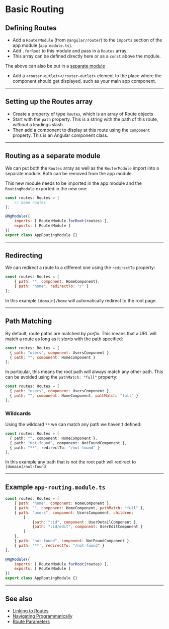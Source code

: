 # Basic Routing

## Defining Routes
- Add a `RouterModule` (from `@angular/router`) to the `imports` section of the app module (`app.module.ts`).
- Add `.forRoot` to this module and pass in a `Routes` array.
- This array can be defined directly here or as a `const` above the module.

The above can also be put in a [separate module](#routing-as-a-separate-module)

- Add a `<router-outlet></router-outlet>` element to the place where the component should get displayed, such as your main app component.

---
## Setting up the Routes array
- Create a property of type `Routes`, which is an array of Route objects
- Start with the `path` property. This is a string with the path of this route, *without* a leadings slash.
- Then add a component to display at this route using the `component` property. This is an Angular component class.

---
## Routing as a separate module
We can put both the `Routes` array as well as the `RouterModule` import into a separate module. Both can be removed from the app module.

This new module needs to be imported in the app module and the `RoutingModule` exported in the new one:
```js
const routes: Routes = [
    // Some routes
];

@NgModule({
    imports: [ RouterModule.forRoot(routes) ],
    exports: [ RouterModule ]
})
export class AppRoutingModule {}
```

---
## Redirecting
We can redirect a route to a different one using the `redirectTo` property:
```js
const routes: Routes = [
    { path: "", component: HomeComponent},
    { path: "home", redirectTo: "/" }
];
```
In this example `[domain]/home` will automatically redirect to the root page.

---
## Path Matching
By default, route paths are matched by *prefix*. This means that a URL will match a route as long as it *starts* with the path specified:
```js
const routes: Routes = [
  { path: "users", component: UsersComponent },
  { path: "", component: HomeComponent }
];
```
In particular, this means the root path will always match any other path. This can be avoided using the `pathMatch: "full"` property:
```js
const routes: Routes = [
  { path: "users", component: UsersComponent },
  { path: "", component: HomeComponent, pathMatch: "full" }
];
```

### Wildcards
Using the wildcard `**` we can match any path we haven't defined:
```ts
const routes: Routes = [
  { path: "", component: HomeComponent },
  { path: "not-found", component: NotFoundComponent },
  { path: "**", redirectTo: "/not-found" }
];
```
In this example any path that is not the root path will redirect to `[domain]/not-found`

---
## Example `app-routing.module.ts`
```js
const routes: Routes = [
    { path: "home", component: HomeComponent },
    { path: "", component: HomeComponent, pathMatch: "full" },
    { path: "users", component: UsersComponent, children: 
        [
            {path: ":id", component: UserDetailComponent },
            {path: ":id/edit", component: UserEditComponent }
        ] 
    },
    { path: "not-found", component: NotFoundComponent },
    { path: '**', redirectTo: "/not-found" }
];

@NgModule({
    imports: [ RouterModule.forRoot(routes) ],
    exports: [ RouterModule ]
})
export class AppRoutingModule {}
```

---
## See also
- [Linking to Routes](basic-linking.md)
- [Navigating Programmatically](navigating-programmatically.md)
- [Route Parameters](route-parameters.md)